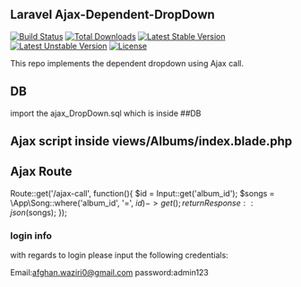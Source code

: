 ## Laravel Ajax-Dependent-DropDown

[![Build Status](https://travis-ci.org/laravel/framework.svg)](https://travis-ci.org/laravel/framework)
[![Total Downloads](https://poser.pugx.org/laravel/framework/d/total.svg)](https://packagist.org/packages/laravel/framework)
[![Latest Stable Version](https://poser.pugx.org/laravel/framework/v/stable.svg)](https://packagist.org/packages/laravel/framework)
[![Latest Unstable Version](https://poser.pugx.org/laravel/framework/v/unstable.svg)](https://packagist.org/packages/laravel/framework)
[![License](https://poser.pugx.org/laravel/framework/license.svg)](https://packagist.org/packages/laravel/framework)

This repo implements the dependent dropdown using Ajax call.

## DB

import the ajax_DropDown.sql which is inside ##DB

## Ajax script inside views/Albums/index.blade.php


<script>
        $('#albums').on('change', function(e) {
            console.log(e);
            var album_id = e.target.value;
            //ajax
            $.getJSON("/ajax-call?album_id="+album_id, function (data) {
            //console.log(data);
                $('#songs').empty();
                $.each(data, function(index, songsObj){
                    $('#songs').append('<option value="'+songsObj.id+'">'+songsObj.name+'</option>');
                });
            });
        });
</script>



## Ajax Route

Route::get('/ajax-call', function(){
    $id = Input::get('album_id');
    $songs = \App\Song::where('album_id', '=', $id )->get();
    return Response::json($songs);
});

### login info

with regards to login please input the following credentials:

Email:afghan.waziri0@gmail.com
password:admin123


